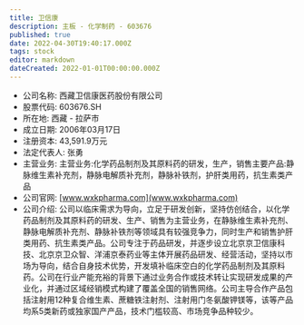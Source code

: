 ```yaml
---
title: 卫信康
description: 主板 - 化学制药 - 603676
published: true
date: 2022-04-30T19:40:17.000Z
tags: stock
editor: markdown
dateCreated: 2022-01-01T00:00:00.000Z
---
```


- 公司名称: 西藏卫信康医药股份有限公司
- 股票代码: 603676.SH
- 所在地: 西藏 - 拉萨市
- 成立日期: 2006年03月17日
- 注册资本: 43,591.9万元
- 法定代表人: 张勇
- 主营业务: 主营业务:化学药品制剂及其原料药的研发，生产，销售主要产品:静脉维生素补充剂，静脉电解质补充剂，静脉补铁剂，护肝类用药，抗生素类产品
- 公司官网: [www.wxkpharma.com](www.wxkpharma.com)
- 公司介绍: 公司以临床需求为导向，立足于研发创新，坚持仿创结合，以化学药品制剂及其原料药的研发、生产、销售为主营业务，在静脉维生素补充剂、静脉电解质补充剂、静脉补铁剂等领域具有较强竞争力，同时生产和销售护肝类用药、抗生素类产品。公司专注于药品研发，并逐步设立北京京卫信康科技、北京京卫众智、洋浦京泰药业等主体开展药品研发、经营活动，坚持以市场为导向，结合自身技术优势，开发填补临床空白的化学药品制剂及其原料药。公司在行业产能充裕的背景下通过业务合作或技术转让实现研发成果的产业化，并通过区域经销模式构建了覆盖全国的销售网络。公司主导合作产品包括注射用12种复合维生素、蔗糖铁注射剂、注射用门冬氨酸钾镁等，该等产品均系5类新药或独家国产产品，技术门槛较高、市场竞争品种较少。


